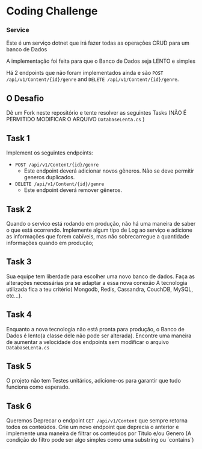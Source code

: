 # Coding Challenge

### Service
Este é um serviço dotnet que irá fazer todas as operações CRUD para um banco de Dados

A implementação foi feita para que o Banco de Dados seja LENTO e simples

Há 2 endpoints que não foram implementados ainda e são `POST /api/v1/Content/{id}/genre` and `DELETE /api/v1/Content/{id}/genre`.


## O Desafio
Dê um Fork neste repositório e tente resolver as seguintes Tasks
(NÃO É PERMITIDO MODIFICAR O ARQUIVO `DatabaseLenta.cs` )

## Task 1

Implement os seguintes endpoints:
 * `POST /api/v1/Content/{id}/genre`
    * Este endpoint deverá adicionar novos gêneros. Não se deve permitir generos duplicados.
 * `DELETE /api/v1/Content/{id}/genre`
    * Este endpoint deverá remover gêneros.


## Task 2
Quando o servico está rodando em produção, não há uma maneira de saber o que está ocorrendo.
Implemente algum tipo de Log ao serviço e adicione as informações que forem cabíveis, mas não sobrecarregue a quantidade informações quando em produção;

## Task 3
Sua equipe tem liberdade para escolher uma novo banco de dados.
Faça as alterações necessárias pra se adaptar a essa nova conexão 
A tecnologia utilizada fica a teu critério( Mongodb, Redis, Cassandra, CouchDB, MySQL, etc...).

## Task 4
Enquanto a nova tecnologia não está pronta para produção, o Banco de Dados é lento(a classe dele não pode ser alterada).
Encontre uma maneira de aumentar a velocidade dos endpoints sem modificar o arquivo `DatabaseLenta.cs`

## Task 5
O projeto não tem Testes unitários, adicione-os para garantir que tudo funciona como esperado.

## Task 6

Queremos Deprecar o endpoint `GET /api/v1/Content` que sempre retorna todos os conteúdos.
Crie um novo endpoint que deprecia o anterior e implemente uma maneira de filtrar os conteudos por Titulo e/ou Genero
(A condição do filtro pode ser algo simples como uma substring ou ´contains´)

